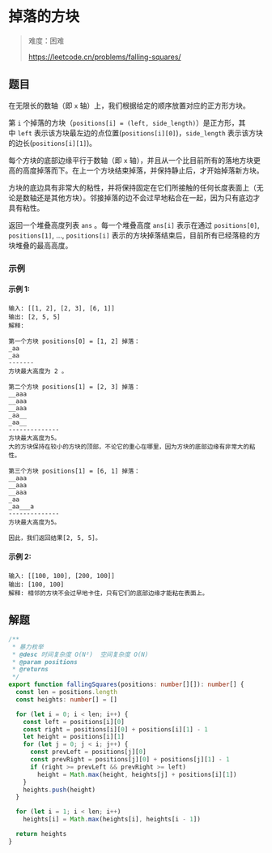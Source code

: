 # 掉落的方块

> 难度：困难
>
> https://leetcode.cn/problems/falling-squares/

## 题目


在无限长的数轴（即 `x` 轴）上，我们根据给定的顺序放置对应的正方形方块。

第 `i` 个掉落的方块（`positions[i] = (left, side_length)`）是正方形，其中 `left` 表示该方块最左边的点位置(`positions[i][0]`)，`side_length` 表示该方块的边长(`positions[i][1]`)。

每个方块的底部边缘平行于数轴（即 `x` 轴），并且从一个比目前所有的落地方块更高的高度掉落而下。在上一个方块结束掉落，并保持静止后，才开始掉落新方块。

方块的底边具有非常大的粘性，并将保持固定在它们所接触的任何长度表面上（无论是数轴还是其他方块）。邻接掉落的边不会过早地粘合在一起，因为只有底边才具有粘性。

返回一个堆叠高度列表 `ans` 。每一个堆叠高度 `ans[i]` 表示在通过 `positions[0]`, `positions[1]`, ..., `positions[i]` 表示的方块掉落结束后，目前所有已经落稳的方块堆叠的最高高度。

### 示例 

#### 示例 1:

```
输入: [[1, 2], [2, 3], [6, 1]]
输出: [2, 5, 5]
解释:

第一个方块 positions[0] = [1, 2] 掉落：
_aa
_aa
-------
方块最大高度为 2 。

第二个方块 positions[1] = [2, 3] 掉落：
__aaa
__aaa
__aaa
_aa__
_aa__
--------------
方块最大高度为5。
大的方块保持在较小的方块的顶部，不论它的重心在哪里，因为方块的底部边缘有非常大的粘性。

第三个方块 positions[1] = [6, 1] 掉落：
__aaa
__aaa
__aaa
_aa
_aa___a
-------------- 
方块最大高度为5。

因此，我们返回结果[2, 5, 5]。
```

#### 示例 2:

```
输入: [[100, 100], [200, 100]]
输出: [100, 100]
解释: 相邻的方块不会过早地卡住，只有它们的底部边缘才能粘在表面上。
```

## 解题

```ts 
/**
 * 暴力枚举
 * @desc 时间复杂度 O(N²)  空间复杂度 O(N)
 * @param positions
 * @returns
 */
export function fallingSquares(positions: number[][]): number[] {
  const len = positions.length
  const heights: number[] = []

  for (let i = 0; i < len; i++) {
    const left = positions[i][0]
    const right = positions[i][0] + positions[i][1] - 1
    let height = positions[i][1]
    for (let j = 0; j < i; j++) {
      const prevLeft = positions[j][0]
      const prevRight = positions[j][0] + positions[j][1] - 1
      if (right >= prevLeft && prevRight >= left)
        height = Math.max(height, heights[j] + positions[i][1])
    }
    heights.push(height)
  }

  for (let i = 1; i < len; i++)
    heights[i] = Math.max(heights[i], heights[i - 1])

  return heights
}
```